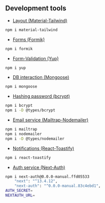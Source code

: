 ## Development tools

- [Layout (Material-Tailwind)](https://www.material-tailwind.com)

```bash
npm i material-tailwind
```

- [Forms (Formik)](https://formik.org)

```bash
npm i formik
```

- [Form-Validation (Yup)](https://www.npmjs.com/package/yup)

```bash
npm i yup
```

- [DB interaction (Mongoose)](https://www.npmjs.com/package/mongoose)

```bash
npm i mongoose
```

- [Hashing password (bcrypt)](https://www.npmjs.com/package/bcrypt)

```bash
npm i bcrypt
npm i -D @types/bcrypt
```

- [Email service (Mailtrap-Nodemailer)](https://mailtrap.io/)

```bash
npm i mailtrap
npm i nodemailer
npm i -D @types/nodemailer
```

- [Notifications (React-Toastify)](https://www.npmjs.com/package/react-toastify)

```bash
npm i react-toastify
```

- [Auth service (Next-Auth)](https://www.npmjs.com/package/next-auth/v/0.0.0-manual.ffd05533)

```bash
npm i next-auth@0.0.0-manual.ffd05533
    "next": "^13.4.12",
    "next-auth": "^0.0.0-manual.83c4ebd1",
AUTH_SECRET=
NEXTAUTH_URL=
```
